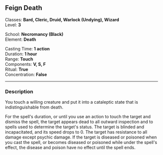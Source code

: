 ## Feign Death

Classes: **Bard, Cleric, Druid, Warlock (Undying), Wizard**  
Level: **3**  

School: **Necromancy (Black)**  
Element: **Death**  

Casting Time: **1 action**  
Duration: **1 hour**  
Range: **Touch**  
Components: **V, S, F**  
Ritual: **True**  
Concentration: **False**  

------

### Description

You touch a willing creature and put it into a cataleptic state that is indistinguishable from death.

For the spell's duration, or until you use an action to touch the target and dismiss the spell, the target appears dead to all outward inspection and to spells used to determine the target's status. The target is blinded and incapacitated, and its speed drops to 0. The target has resistance to all damage except psychic damage. If the target is diseased or poisoned when you cast the spell, or becomes diseased or poisoned while under the spell's effect, the disease and poison have no effect until the spell ends.